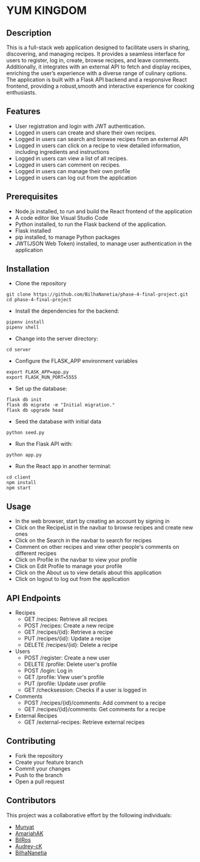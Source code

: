 # YUM KINGDOM
## Description
This is a full-stack web application designed to facilitate users in sharing, discovering, and managing recipes. It provides a seamless interface for users to register, log in, create, browse recipes,  and leave comments. Additionally, it integrates with an external API to fetch and display recipes, enriching the user’s experience with a diverse range of culinary options. The application is built with a Flask API backend and a responsive React frontend, providing a robust,smooth and interactive experience for cooking enthusiasts.
## Features
- User registration and login with JWT authentication.
- Logged in users can create and share their own recipes.
- Logged in users can search and browse recipes from an external API
- Logged in users can click on a recipe to view detailed information, including ingredients and instructions
- Logged in users can view a list of all recipes.
- Logged in users can comment on recipes.
- Logged in users can manage their own profile
- Logged in users can log out from the application
## Prerequisites
- Node.js installed, to run and build the React frontend of the application
- A code editor like Visual Studio Code 
- Python installed, to run the Flask backend of the application. 
- Flask installed
- pip installed, to manage Python packages
- JWT(JSON Web Token) installed, to manage user authentication in the application
## Installation
- Clone the repository
```console
git clone https://github.com/BilhaNanetia/phase-4-final-project.git
cd phase-4-final-project
```
- Install the dependencies for the  backend:
```console
pipenv install
pipenv shell
```
- Change into the server directory:
```console
cd server
```
- Configure the FLASK_APP environment variables
```console
export FLASK_APP=app.py
export FLASK_RUN_PORT=5555
```
- Set up the database:
```console
flask db init
flask db migrate -m "Initial migration."
flask db upgrade head
```
- Seed the database with initial data
```console
python seed.py
```
- Run the Flask API with:
```console
python app.py
```
- Run the React app in another terminal:
```console
cd client
npm install
npm start 
```
## Usage
- In the web browser, start by creating an account by signing in
- Click on the RecipeList in the navbar to browse recipes and create new ones 
- Click on the Search in the navbar to search for recipes 
- Comment on other recipes and view other people's comments on different recipes
- Click on Profile in the navbar to view your profile
- Click on Edit Profile to manage your profile
- Click on the About us to view details about this application
- Click on logout to log out from the application
## API Endpoints
- Recipes
    - GET /recipes: Retrieve all recipes
    - POST /recipes: Create a new recipe
    - GET /recipes/{id}: Retrieve a recipe
    - PUT /recipes/{id}: Update a recipe
    - DELETE /recipes/{id}: Delete a recipe
- Users
    - POST /register: Create a new user
    - DELETE /profile: Delete user's profile
    - POST /login: Log in
    - GET /profile: View user's profile
    - PUT /profile: Update user profile
    - GET /checksession: Checks if a user is logged in
- Comments
    - POST /recipes/{id}/comments: Add comment to a recipe
    - GET /recipes/{id}/comments: Get comments for a recipe
- External Recipes
    - GET /external-recipes: Retrieve  external recipes
## Contributing
- Fork the repository
- Create your feature branch
- Commit your changes
- Push to the branch
- Open a pull request
## Contributors
This project was a collaborative effort by the following individuals:
- <a href="https://github.com/Munyat">Munyat</a> 
- <a href="https://github.com/AmariahAK">AmariahAK</a>
- <a href="https://github.com/BilRos">BilRos</a> 
- <a href="https://github.com/Audrey-cK">Audrey-cK</a>
- <a href="https://github.com/BilhaNanetia">BilhaNanetia</a>
